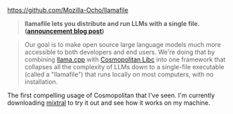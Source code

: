 https://github.com/Mozilla-Ocho/llamafile

> **llamafile lets you distribute and run LLMs with a single file. ([announcement blog post](https://hacks.mozilla.org/2023/11/introducing-llamafile/))**

> Our goal is to make open source large language models much more accessible to both developers and end users. We're doing that by combining [llama.cpp](https://github.com/ggerganov/llama.cpp) with [Cosmopolitan Libc](https://github.com/jart/cosmopolitan) into one framework that collapses all the complexity of LLMs down to a single-file executable (called a "llamafile") that runs locally on most computers, with no installation.

The first compelling usage of Cosmopolitan that I've seen. I'm currently downloading [mixtral](https://github.com/Mozilla-Ocho/llamafile#other-example-llamafiles) to try it out and see how it works on my machine.